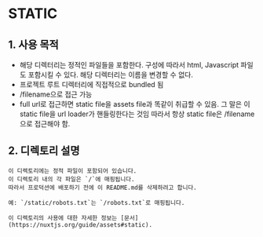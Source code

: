 # STATIC
## 1. 사용 목적
- 해당 디렉터리는 정적인 파일들을 포함한다. 구성에 따라서 html, Javascript 파일도 포함시킬 수 있다. 해당 디렉터리는 이름을 변경할 수 없다.
- 프로젝트 루트 디렉터리에 직접적으로 bundled 됨
- /filename으로 접근 가능
- full url로 접근하면 static file을 assets file과 똑같이 취급할 수 있음. 그 말은 이 static file을 url loader가 핸들링한다는 것임
따라서 항상 static file은 /filename으로 접근해야 함.



## 2. 디렉토리 설명
```
이 디렉토리에는 정적 파일이 포함되어 있습니다.
이 디렉토리 내의 각 파일은 `/`에 매핑됩니다.
따라서 프로덕션에 배포하기 전에 이 README.md를 삭제하려고 합니다.

예: `/static/robots.txt`는 `/robots.txt`로 매핑됩니다.

이 디렉토리의 사용에 대한 자세한 정보는 [문서](https://nuxtjs.org/guide/assets#static).

```



